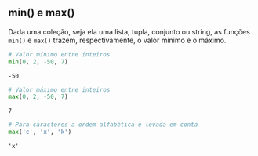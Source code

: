 ## min() e max()

Dada uma coleção, seja ela uma lista, tupla, conjunto ou string, as funções
`min()` e `max()` trazem, respectivamente, o valor mínimo e o máximo.  

``` python
# Valor mínimo entre inteiros
min(0, 2, -50, 7)
```

``` console
-50
```

``` python
# Valor máximo entre inteiros
max(0, 2, -50, 7)
```

``` console
7
```

``` python
# Para caracteres a ordem alfabética é levada em conta
max('c', 'x', 'k')
```

``` console
'x'
```

